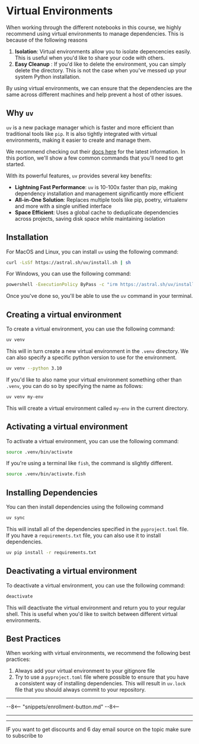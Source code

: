 # Virtual Environments

When working through the different notebooks in this course, we highly recommend using virtual environments to manage dependencies. This is because of the following reasons

1. **Isolation**: Virtual environments allow you to isolate depencencies easily. This is useful when you'd like to share your code with others.
2. **Easy Cleanup** : If you'd like to delete the environment, you can simply delete the directory. This is not the case when you've messed up your system Python installation.

By using virtual environments, we can ensure that the dependencies are the same across different machines and help prevent a host of other issues.

## Why `uv`

`uv` is a new package manager which is faster and more efficient than traditional tools like `pip`. It is also tightly integrated with virtual environments, making it easier to create and manage them.

We recommend checking out their [docs here](https://docs.astral.sh/uv/) for the latest information. In this portion, we'll show a few common commands that you'll need to get started.

With its powerful features, `uv` provides several key benefits:

- **Lightning Fast Performance**: `uv` is 10-100x faster than pip, making dependency installation and management significantly more efficient
- **All-in-One Solution**: Replaces multiple tools like pip, poetry, virtualenv and more with a single unified interface
- **Space Efficient**: Uses a global cache to deduplicate dependencies across projects, saving disk space while maintaining isolation

## Installation

For MacOS and Linux, you can install `uv` using the following command:

```bash
curl -LsSf https://astral.sh/uv/install.sh | sh
```

For Windows, you can use the following command:

```bash
powershell -ExecutionPolicy ByPass -c "irm https://astral.sh/uv/install.ps1 | iex"
```

Once you've done so, you'll be able to use the `uv` command in your terminal.

## Creating a virtual environment

To create a virtual environment, you can use the following command:

```bash
uv venv
```

This will in turn create a new virtual environment in the `.venv` directory. We can also specify a specific python version to use for the environment.

```bash
uv venv --python 3.10
```

If you'd like to also name your virtual environment something other than `.venv`, you can do so by specifying the name as follows:

```bash
uv venv my-env
```

This will create a virtual environment called `my-env` in the current directory.

## Activating a virtual environment

To activate a virtual environment, you can use the following command:

```bash
source .venv/bin/activate
```

If you're using a terminal like `fish`, the command is slightly different.

```bash
source .venv/bin/activate.fish
```

## Installing Dependencies

You can then install dependencies using the following command

```bash
uv sync
```

This will install all of the dependencies specified in the `pyproject.toml` file. If you have a `requirements.txt` file, you can also use it to install dependencies.

```bash
uv pip install -r requirements.txt
```

## Deactivating a virtual environment

To deactivate a virtual environment, you can use the following command:

```bash
deactivate
```

This will deactivate the virtual environment and return you to your regular shell. This is useful when you'd like to switch between different virtual environments.

## Best Practices

When working with virtual environments, we recommend the following best practices:

1. Always add your virtual environment to your gitignore file
2. Try to use a `pyproject.toml` file where possible to ensure that you have a consistent way of installing dependencies. This will result in `uv.lock` file that you should always commit to your repository.

---

--8<--
  "snippets/enrollment-button.md"
--8<--

---


---

IF you want to get discounts and 6 day email source on the topic make sure to subscribe to

<script async data-uid="010fd9b52b" src="https://fivesixseven.kit.com/010fd9b52b/index.js"></script>
